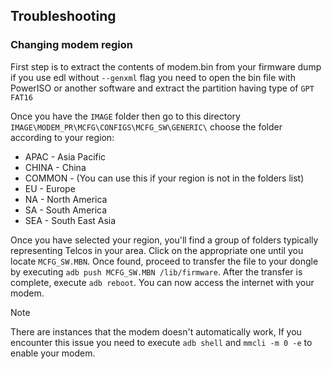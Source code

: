 ## Troubleshooting

### Changing modem region

First step is to extract the contents of modem.bin from your firmware dump if you use edl without `--genxml` flag you need to open the bin file with PowerISO or another software and extract the partition having type of `GPT FAT16`

Once you have the `IMAGE` folder then go to this directory `IMAGE\MODEM_PR\MCFG\CONFIGS\MCFG_SW\GENERIC\` choose the folder according to your region:

- APAC - Asia Pacific
- CHINA - China
- COMMON - (You can use this if your region is not in the folders list)
- EU - Europe
- NA - North America
- SA - South America
- SEA - South East Asia

Once you have selected your region, you'll find a group of folders typically representing Telcos in your area. Click on the appropriate one until you locate `MCFG_SW.MBN`. Once found, proceed to transfer the file to your dongle by executing `adb push MCFG_SW.MBN /lib/firmware`. After the transfer is complete, execute `adb reboot`. You can now access the internet with your modem.

> [!NOTE]
> There are instances that the modem doesn't automatically work, If you encounter this issue you need to execute `adb shell` and `mmcli -m 0 -e` to enable your modem.
